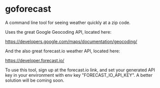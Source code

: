 goforecast
==========

A command line tool for seeing weather quickly at a zip code.

Uses the great Google Geocoding API, located here:

https://developers.google.com/maps/documentation/geocoding/

And the also great forecast.io weather API, located here:

https://developer.forecast.io/

To use this tool, sign up at the forecast.io link, and set your generated API
key in your environment with env key "FORECAST_IO_API_KEY". A better solution
will be coming soon.
